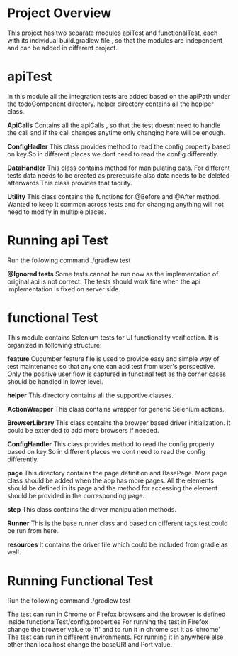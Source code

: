 
# Project Overview


This project has two separate modules apiTest and functionalTest, each with its individual build.gradlew file , so that
the modules are independent and can be added in different project.

# apiTest
In this module all the integration tests are added based on the apiPath under the todoComponent directory.
helper directory contains all the heplper class.

**ApiCalls** 
Contains all the apiCalls , so that the test doesnt need to handle the call and if the call changes anytime 
only changing here will be enough.

**ConfigHadler**
This class provides method to read the config property based on key.So in different places we dont need to 
read the config differently.

**DataHandler**
This class contains method for manipulating data. For different tests data needs to be created as prerequisite also data
needs to be deleted afterwards.This class provides that facility.

**Utility**
This class contains the functions for @Before and @After method. Wanted to keep it common across tests and for
changing anything will not need to modify in multiple places.

# Running api Test
Run the following command
./gradlew test

**@Ignored tests**
Some tests cannot be run now as the implementation of original api is not correct. The tests should work fine when
the api implementation is fixed on server side.




# functional Test
This module contains Selenium tests for UI functionality verification.
It is organized in following structure:

**feature**
Cucumber feature file is used to provide easy and simple way of test maintenance so that any one can add test from 
user's perspective. Only the positive user flow is captured in functinal test as the corner cases should be handled
in lower level.

**helper**
This directory contains all the supportive classes.

**ActionWrapper**
This class contains wrapper for generic Selenium actions. 

**BrowserLibrary**
This class contains the browser based driver initialization. It could be extended to add more browsers if needed.

**ConfigHandler**
This class provides method to read the config property based on key.So in different places we dont need to 
read the config differently.

**page**
This directory contains the page definition and BasePage. More page class should be added when the app has more pages.
All the elements should be defined in its page and the method for accessing the element should be provided in the 
corresponding page.

**step**
This class contains the driver manipulation methods.

**Runner**
This is the base runner class and based on different tags test could be run from here.

**resources**
It contains the driver file which could be included from gradle as well.


# Running Functional Test
Run the following command
./gradlew test


The test can run in Chrome or Firefox browsers and the browser is defined inside functionalTest/config.properties
For running the test in Firefox change the browser value to 'ff' and to run it in chrome set it as 'chrome' 
The test can run in different environments.
For running it in anywhere else other than localhost change the baseURI and Port value.



